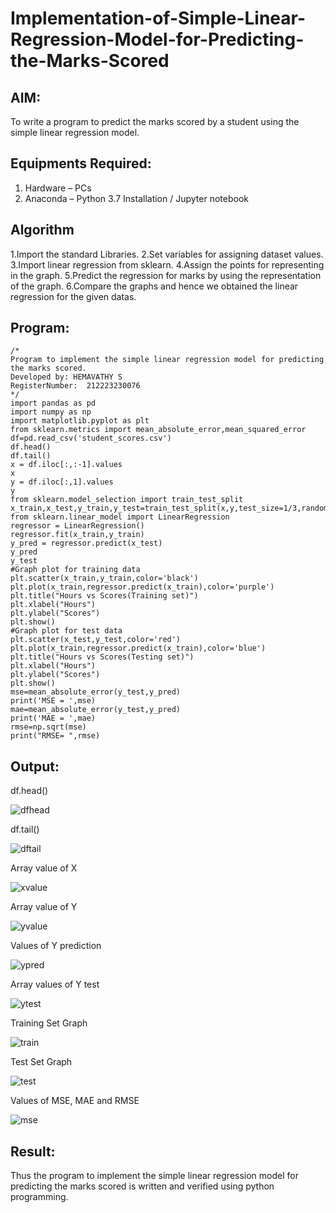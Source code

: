 # Implementation-of-Simple-Linear-Regression-Model-for-Predicting-the-Marks-Scored

## AIM:
To write a program to predict the marks scored by a student using the simple linear regression model.

## Equipments Required:
1. Hardware – PCs
2. Anaconda – Python 3.7 Installation / Jupyter notebook

## Algorithm
1.Import the standard Libraries.
2.Set variables for assigning dataset values.
3.Import linear regression from sklearn.
4.Assign the points for representing in the graph.
5.Predict the regression for marks by using the representation of the graph.
6.Compare the graphs and hence we obtained the linear regression for the given datas.

## Program:
```
/*
Program to implement the simple linear regression model for predicting the marks scored.
Developed by: HEMAVATHY S
RegisterNumber:  212223230076
*/
import pandas as pd
import numpy as np
import matplotlib.pyplot as plt
from sklearn.metrics import mean_absolute_error,mean_squared_error
df=pd.read_csv('student_scores.csv')
df.head()
df.tail()
x = df.iloc[:,:-1].values
x
y = df.iloc[:,1].values
y
from sklearn.model_selection import train_test_split
x_train,x_test,y_train,y_test=train_test_split(x,y,test_size=1/3,random_state=0)
from sklearn.linear_model import LinearRegression
regressor = LinearRegression()
regressor.fit(x_train,y_train)
y_pred = regressor.predict(x_test)
y_pred
y_test
#Graph plot for training data
plt.scatter(x_train,y_train,color='black')
plt.plot(x_train,regressor.predict(x_train),color='purple')
plt.title("Hours vs Scores(Training set)")
plt.xlabel("Hours")
plt.ylabel("Scores")
plt.show()
#Graph plot for test data
plt.scatter(x_test,y_test,color='red')
plt.plot(x_train,regressor.predict(x_train),color='blue')
plt.title("Hours vs Scores(Testing set)")
plt.xlabel("Hours")
plt.ylabel("Scores")
plt.show()
mse=mean_absolute_error(y_test,y_pred)
print('MSE = ',mse)
mae=mean_absolute_error(y_test,y_pred)
print('MAE = ',mae)
rmse=np.sqrt(mse)
print("RMSE= ",rmse)
```

## Output:

df.head()

![dfhead](https://user-images.githubusercontent.com/119393424/229978451-2b6bdc4f-522e-473e-ae2f-84ec824344c5.png)

df.tail()

![dftail](https://user-images.githubusercontent.com/119393424/229978854-6af7d9e9-537f-4820-a10b-ab537f3d0683.png)

Array value of X

![xvalue](https://user-images.githubusercontent.com/119393424/229978918-707c006d-0a30-4833-bf77-edd37e8849bb.png)

Array value of Y

![yvalue](https://user-images.githubusercontent.com/119393424/229978994-b0d2c87c-bef9-4efe-bba2-0bc57d292d20.png)

Values of Y prediction

![ypred](https://user-images.githubusercontent.com/119393424/229979053-f32194cb-7ed4-4326-8a39-fe8186079b63.png)

Array values of Y test

![ytest](https://user-images.githubusercontent.com/119393424/229979114-3667c4b7-7610-4175-9532-5538b83957ac.png)

Training Set Graph

![train](https://user-images.githubusercontent.com/119393424/229979169-ad4db5b6-e238-4d80-ae5b-405638820d35.png)

Test Set Graph

![test](https://user-images.githubusercontent.com/119393424/229979225-ba90853c-7fe0-4fb2-8454-a6a0b921bdc1.png)

Values of MSE, MAE and RMSE

![mse](https://user-images.githubusercontent.com/119393424/229979276-bb9ffc68-25f8-42fe-9f2a-d7187753aa1c.png)


## Result:
Thus the program to implement the simple linear regression model for predicting the marks scored is written and verified using python programming.
